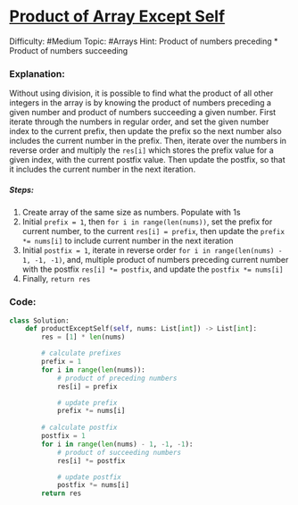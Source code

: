 # [Product of Array Except Self](https://leetcode.com/problems/product-of-array-except-self/description/)

Difficulty:  #Medium
Topic: #Arrays
Hint: Product of numbers preceding * Product of numbers succeeding
### Explanation:
Without using division, it is possible to find what the product of all other integers in the array is by knowing the product of numbers preceding a given number and product of numbers succeeding a given number. First iterate through the numbers in regular order, and set the given number index to the current prefix, then update the prefix so the next number also includes the current number in the prefix. Then, iterate over the numbers in reverse order and multiply the `res[i]` which stores the prefix value for a given index, with the current postfix value. Then update the postfix, so that it includes the current number in the next iteration.

##### Steps:

1. Create array of the same size as numbers. Populate with 1s
2. Initial `prefix = 1`, then `for i in range(len(nums))`, set the prefix for current number, to the current `res[i] = prefix`, then update the `prefix *= nums[i]` to include current number in the next iteration
3. Initial `postfix = 1`, iterate in reverse order `for i in range(len(nums) - 1, -1, -1)`, and, multiple product of numbers preceding current number with the postfix `res[i] *= postfix`, and update the `postfix *= nums[i]`
4. Finally, `return res`


### Code:

```python
class Solution:
    def productExceptSelf(self, nums: List[int]) -> List[int]:
        res = [1] * len(nums)

        # calculate prefixes
        prefix = 1
        for i in range(len(nums)):
            # product of preceding numbers
            res[i] = prefix

            # update prefix
            prefix *= nums[i]
        
        # calculate postfix
        postfix = 1
        for i in range(len(nums) - 1, -1, -1):
            # product of succeeding numbers
            res[i] *= postfix

            # update postfix
            postfix *= nums[i]
        return res
```
